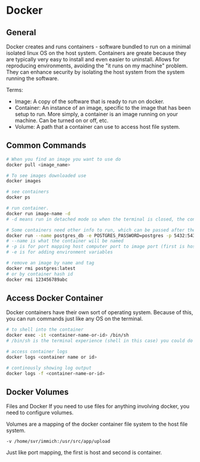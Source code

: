 # Docker

## General
Docker creates and runs containers - software bundled to run on a minimal isolated linux OS on the host system.
Containers are greate because they are typically very easy to install and even easier to uninstall. 
Allows for reproducing environments, avoiding the "it runs on my machine" problem.
They can enhance security by isolating the host system from the system running the software.

Terms:

- Image: A copy of the software that is ready to run on docker.
- Container: An instance of an image, specific to the image that has been setup to run. More simply, 
a container is an image running on your machine. Can be turned on or off, etc.
- Volume: A path that a container can use to access host file system.

## Common Commands
```bash
# When you find an image you want to use do
docker pull <image_name>

# To see images downloaded use
docker images

# see containers
docker ps

# run container. 
docker run image-name -d
# -d means run in detached mode so when the terminal is closed, the container continues to run

# Some containers need other info to run, which can be passed after the command
docker run --name postgres_db -e POSTGRES_PASSWORD=postgres -p 5432:5432 -d postgres
# --name is what the container will be named
# -p is for port mapping host computer port to image port (first is host, second is container)
# -e is for adding environment variables

# remove an image by name and tag
docker rmi postgres:latest
# or by container hash id
docker rmi 123456789abc
```

## Access Docker Container

Docker containers have their own sort of operating system. Because of this, you can run commands just like
any OS on the terminal.

```bash
# to shell into the container
docker exec -it <container-name-or-id> /bin/sh
# /bin/sh is the terminal experience (shell in this case) you could do /bin/bash

# access container logs
docker logs <container name or id>

# continously showing log output
docker logs -f <container-name-or-id>
```

## Docker Volumes

Files and Docker
If you need to use files for anything involving docker, you need to configure volumes.

Volumes are a mapping of the docker container file system to the host file system.

``-v /home/svr/immich:/usr/src/app/upload``

Just like port mapping, the first is host and second is container.
